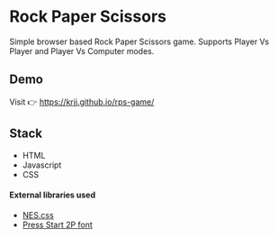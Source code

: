 # Rock Paper Scissors
Simple browser based Rock Paper Scissors game. Supports Player Vs Player and Player Vs Computer modes.

## Demo
Visit 👉 https://krjj.github.io/rps-game/

## Stack

+ HTML
+ Javascript
+ CSS

#### External libraries used 

+ [NES.css](https://github.com/nostalgic-css/NES.css)
+ [Press Start 2P font](https://fonts.google.com/specimen/Press+Start+2P?selection.family=Press+Start+2P)

 
